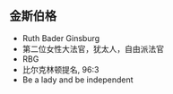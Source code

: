 <!-- 
title: 金斯伯格
from: 文茜
create: 2018-10-21
tags: us,person
-->

## 金斯伯格

- Ruth Bader Ginsburg
- 第二位女性大法官，犹太人，自由派法官
- RBG
- 比尔克林顿提名, 96:3
- Be a lady and be independent

